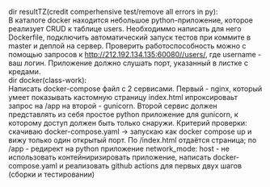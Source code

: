dir resultTZ(credit comperhensive test/remove all errors in py):  
В каталоге docker находится небольшое python-приложение, которое реализует CRUD к таблице users. Необходиммо написать для него Dockerfile, подключить автоматический запуск тестов при коммите в master и деплой на сервер. Проверить работоспособность можно с помощью запросов к http://212.192.134.135:60080//users/, где username - ваш логин. Приложение должно слушать порт, указанный в листке с кредами.  
dir docker(class-work):  
Написать docker-compose файл с 2 сервисами. Первый - nginx, который умеет показывать кастомную страницу index.html ипроксироваьт запрос на /app на второй - gunicorn. Второй сервис должен представлять из себя простое python приложение для gunicorn, к которому доступ должен быть только снаружи.
Критерий проверки: скачиваю docker-compose.yaml -> запускаю как docker compose up и вижу только один открытый порт. По /index.html отдаётся страница; по /app - редирект на python приложение
network_mode: host - не использовать
контейниризировать приложение, написать docker-compose.yaml и реализовать github actions для первых двух шагов (сборки и тестировании)